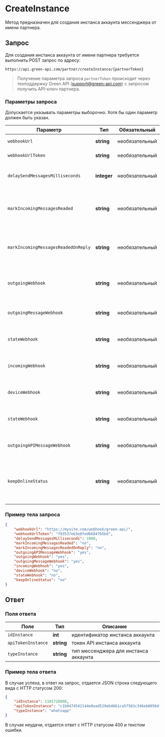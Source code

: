 # CreateInstance

Метод предназначен для создания инстанса аккаунта мессенджера от имени партнера.

## Запрос

Для создания инстанса аккаунта от имени партнера требуется выполнить POST запрос по адресу:
```
https://api.green-api.com/partner/createInstance/{partnerToken}
```

>Получение параметра запроса `partnerToken` происходит через техподдержку Green API (support@green-api.com) с запросом получить API-ключ партнера.

### Параметры запроса

Допускается указывать параметры выборочно. Хотя бы один параметр должен быть указан.

Параметр | Тип | Обязательный | Описание
----- | ----- | ----- | -----
`webhookUrl`| __string__ | необязательный | URL для отправки webhook оповещений
`webhookUrlToken` | __string__ | необязательный | Токен для подключения к вашему вебхук серверу;
`delaySendMessagesMilliseconds` | __integer__ | необязательный | задержка между отправкой исходящих сообщений в миллисекундах, по умолчанию 3000 мсек, минимум 500 мсек
`markIncomingMessagesReaded` | __string__ | необязательный | отмечать входящие сообщения прочитанными или нет (“yes”/”no”), по умолчанию “no”, параметр игнорируется, если markIncomingMessagesReadedOnReply в значении “yes”
`markIncomingMessagesReadedOnReply` | __string__ | необязательный |  отмечать входящие сообщения прочитанными или нет (“yes”/”no”) при отправке сообщения в чат, по умолчанию “no” (входящие сообщения не помечаются прочитанными)
`outgoingWebhook` | __string__ | необязательный | Получать уведомления о статусах отправки/доставки/прочтении исходящих сообщений, возможные значения: “yes”, “no”. По умолчанию “no”
`outgoingMessageWebhook` | __string__ | необязательный | Получать уведомления о сообщениях, отправленных с телефона, возможные значения: “yes”, “no”.  По умолчанию “no”
`stateWebhook` | __string__ | необязательный | Получать уведомления об изменении состояния авторизации аккаунта, возможные значения: “yes”, “no”. По умолчанию “no”
`incomingWebhook` | __string__ | необязательный | Получать уведомления о входящих сообщениях и файлах, возможные значения: “yes”, “no”. По умолчанию “no”
`deviceWebhook` | __string__ | необязательный | Получать уведомления об устройстве (телефоне) и уровне заряда батареи, возможные значения: “yes”, “no”. По умолчанию “no”
`stateWebhook` | __string__ | необязательный | Получать уведомления об изменении состояния авторизации аккаунта, возможные значения: “yes”, “no”. По умолчанию “no”
`outgoingAPIMessageWebhook` | __string__ | необязательный | Получать уведомления о сообщениях, отправленных из API, возможные значения: “yes”, “no”.  По умолчанию “no”
`keepOnlineStatus` | __string__ | необязательный | Отображать статус инстанса “В сети”. Возможные значения: “yes”, “no”. По умолчанию “no”. Примечание: При включенной настройке не будут приходить звуковые уведомления о новых сообщениях на телефонный аппарат, подключенный к API


### Пример тела запроса

```json
{
    "webhookUrl": "https://mysite.com/webhook/green-api/",
    "webhookUrlToken": "f93537eb3e8fed66847b5bd",
    "delaySendMessagesMilliseconds": 1000,
    "markIncomingMessagesReaded": "no",
    "markIncomingMessagesReadedOnReply": "no",
    "outgoingAPIMessageWebhook": "yes",
    "outgoingWebhook": "yes",
    "outgoingMessageWebhook": "yes",
    "incomingWebhook": "yes",
    "deviceWebhook": "no",
    "stateWebhook": "no",
    "keepOnlineStatus": "no"
}
```

## Ответ 

### Поля ответа 

Поле | Тип |  Описание
----- | ----- | ----- 
`idInstance` | **int** | идентификатор инстанса аккаунта
`apiTokenInstance` | **string** | токен API инстанса аккаунта
`typeInstance` | **string** | тип мессенджера для инстанса аккаунта

### Пример тела ответа 

В случае успеха, в ответ на запрос, отдается JSON строка следующего вида с HTTP статусом 200:

```json
{
    "idInstance": 1101728000,
    "apiTokenInstance": "c1b0474542144e0ead529eb4861ca5f583c346eb00564f64a7",
    "typeInstance": "whatsapp"
}
```

В случае неудачи, отдается ответ с HTTP статусом 400 и текстом ошибки.
